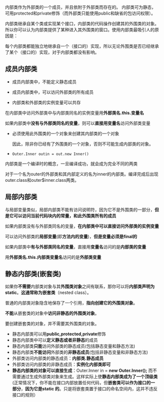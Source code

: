 内部类作为外部类的一个成员，并且依附于外部类而存在的。
内部类可为静态，可用protected和private修饰（而外部类只能使用public和缺省的包访问权限）。



内部类继承自某个类或实现某个接口，内部类的代码操作创建其的外围类的对象。所以你可以认为内部类提供了某种进入其外围类的窗口。使用内部类最吸引人的原因是：



每个内部类都能独立地继承自一个（接口的）实现，所以无论外围类是否已经继承了某个（接口的）实现，对于内部类都没有影响。

## 成员内部类

* 成员内部类中，不能定义静态成员
* 成员内部类中，可以访问外部类的所有成员

* 内部类和外部类的实例变量可以共存



在内部类中访问外部类中与内部类同名的实例变量用**外部类名.this.变量名**

如果内部类中**没有与外部类同名的变量**，则可以**直接用变量名**访问外部类变量



* 必须使用此外围类的一个对象来创建其内部类的一个对象

  因此，除非你已经有了外围类的一个对象，否则不可能生成内部类的对象。

* ```
  Outer.Inner outin = out.new Inner()
  ```



内部类是一个编译时的概念，一旦编译成功，就会成为完全不同的两类

对于一个名为outer的外部类和其内部定义的名为inner的内部类。编译完成后出现outer.class和outer$inner.class两类。



## 局部内部类

与局部变量类似，局部内部类不能有访问说明符，因为它不是外围类的一部分，**但是它可以访问当前代码块内的常量，和此外围类所有的成员**

如果内部类没有与外部类同名的变量，**在内部类中可以直接访问外部类的实例变量**

可以访问外部类的**局部变量**(即**方法内的变量**)，**但是变量必须是final的**

如果内部类中**有与外部类同名的变量**，直接用**变量名**访问的是**内部类的变量**

用**外部类名.this.内部类变量名**访问的是**外部类变量**



## 静态内部类(嵌套类)

如果你**不需要**内部类对象与其**外围类对象**之间有联系，那你可以将**内部类声明为static**。**这通常称为嵌套类**（nested class）。

普通的内部类对象隐含地保存了一个引用，**指向创建它的外围类对象**。

**不能**从嵌套类的对象中**访问非静态的外围类对象**。

要创建嵌套类的对象，并不需要其外围类的对象。



* 静态内部类可以用**public,protected,private**修饰
* 静态内部类中可以**定义静态或者非静态**的成员
* 静态内部类**只能**访问外部类的静态成员(包括静态变量和静态方法)
* 静态内部类**不能访问**外部类的**非静态成员**(包括非静态变量和非静态方法)
* 外部类访问内部类的静态成员：**内部类.静态成员**
* 外部类访问内部类的非静态成员：**实例化内部类即可**
* **静态内部类的对象可以直接生成**：Outer.Inner in = **new Outer.Inner();** 而不需要通过生成外部类对象来生成。这样实际上使**静态内部类成为了一个顶级类**(正常情况下，你不能在接口内部放置任何代码，但**嵌套类可以作为接口的一部分**，**因为它是static 的**。只是将嵌套类置于接口的命名空间内，这并不违反接口的规则）
  

